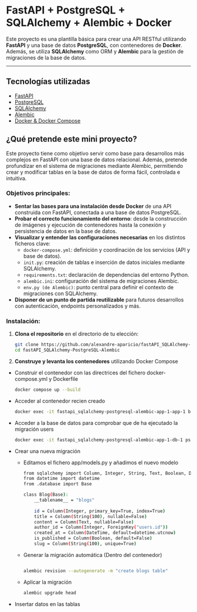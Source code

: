 # FastAPI + PostgreSQL + SQLAlchemy + Alembic + Docker

Este proyecto es una plantilla básica para crear una API RESTful utilizando **FastAPI** y una base de datos **PostgreSQL**, con contenedores de **Docker**. Además, se utiliza **SQLAlchemy** como ORM y **Alembic** para la gestión de migraciones de la base de datos.

---

## Tecnologías utilizadas

- [FastAPI](https://fastapi.tiangolo.com/)
- [PostgreSQL](https://www.postgresql.org/)
- [SQLAlchemy](https://www.sqlalchemy.org/)
- [Alembic](https://alembic.sqlalchemy.org/)
- [Docker & Docker Compose](https://www.docker.com/)

## ¿Qué pretende este mini proyecto?

Este proyecto tiene como objetivo servir como base para desarrollos más complejos en FastAPI con una base de datos relacional. Además, pretende profundizar en el sistema de migraciones mediante Alembic, permitiendo crear y modificar tablas en la base de datos de forma fácil, controlada e intuitiva.

### Objetivos principales:

- **Sentar las bases para una instalación desde Docker** de una API construida con FastAPI, conectada a una base de datos PostgreSQL.
- **Probar el correcto funcionamiento del entorno**: desde la construcción de imágenes y ejecución de contenedores hasta la conexión y persistencia de datos en la base de datos.
- **Visualizar y entender las configuraciones necesarias** en los distintos ficheros clave:
  - `docker-compose.yml`: definición y coordinación de los servicios (API y base de datos).
  - `init.py`: creación de tablas e inserción de datos iniciales mediante SQLAlchemy.
  - `requirements.txt`: declaración de dependencias del entorno Python.
  - `alembic.ini`: configuración del sistema de migraciones Alembic.
  - `env.py (de Alembic)`: punto central para definir el contexto de migraciones con SQLAlchemy.
- **Disponer de un punto de partida reutilizable** para futuros desarrollos con autenticación, endpoints personalizados y más.

### Instalación:

1. **Clona el repositorio** en el directorio de tu elección:

   ```bash
   git clone https://github.com/alexandre-aparicio/fastAPI_SQLAlchemy-PostgreSQL-Alembic.git
   cd fastAPI_SQLAlchemy-PostgreSQL-Alembic

2. **Construye y levanta los contenedores** utilizando Docker Compose   
- Construir el contenedor con las directrices del fichero docker-compose.yml y Dockerfile

    ```bash
    docker compose up --build
- Acceder al contenedor recien creado

    ```bash
    docker exec -it fastapi_sqlalchemy-postgresql-alembic-app-1-app-1 bash
    
- Acceder a la base de datos para comprobar que de ha ejecutado la migración users

    ```bash
    docker exec -it fastapi_sqlalchemy-postgresql-alembic-app-1-db-1 psql -U postgres -d fastapi_db

- Crear una nueva migración 
    - Editamos el fichero app/models.py y añadimos el nuevo modelo

        ```bash
        from sqlalchemy import Column, Integer, String, Text, Boolean, DateTime, ForeignKey
        from datetime import datetime
        from .database import Base

        class Blog(Base):
            __tablename__ = "blogs"
            
            id = Column(Integer, primary_key=True, index=True)
            title = Column(String(100), nullable=False)
            content = Column(Text, nullable=False)
            author_id = Column(Integer, ForeignKey("users.id"))
            created_at = Column(DateTime, default=datetime.utcnow)
            is_published = Column(Boolean, default=False)
            slug = Column(String(100), unique=True)

    - Generar la migración automática (Dentro del contenedor)  

        ```bash

        alembic revision --autogenerate -m "create blogs table"

    - Aplicar la migración

        ```bash
        alembic upgrade head

- Insertar datos en las tablas        

